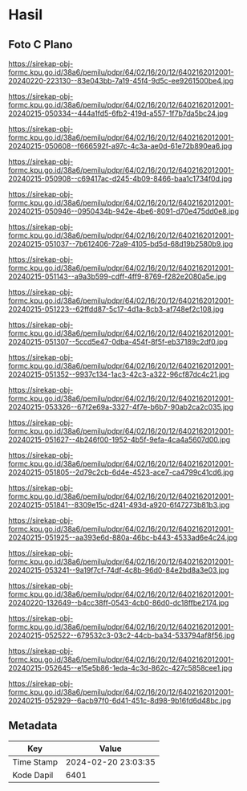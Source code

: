 # Hasil

## Foto C Plano

https://sirekap-obj-formc.kpu.go.id/38a6/pemilu/pdpr/64/02/16/20/12/6402162012001-20240220-223130--83e043bb-7a19-45f4-9d5c-ee9261500be4.jpg

https://sirekap-obj-formc.kpu.go.id/38a6/pemilu/pdpr/64/02/16/20/12/6402162012001-20240215-050334--444a1fd5-6fb2-419d-a557-1f7b7da5bc24.jpg

https://sirekap-obj-formc.kpu.go.id/38a6/pemilu/pdpr/64/02/16/20/12/6402162012001-20240215-050608--f666592f-a97c-4c3a-ae0d-61e72b890ea6.jpg

https://sirekap-obj-formc.kpu.go.id/38a6/pemilu/pdpr/64/02/16/20/12/6402162012001-20240215-050908--c69417ac-d245-4b09-8466-baa1c1734f0d.jpg

https://sirekap-obj-formc.kpu.go.id/38a6/pemilu/pdpr/64/02/16/20/12/6402162012001-20240215-050946--0950434b-942e-4be6-8091-d70e475dd0e8.jpg

https://sirekap-obj-formc.kpu.go.id/38a6/pemilu/pdpr/64/02/16/20/12/6402162012001-20240215-051037--7b612406-72a9-4105-bd5d-68d19b2580b9.jpg

https://sirekap-obj-formc.kpu.go.id/38a6/pemilu/pdpr/64/02/16/20/12/6402162012001-20240215-051143--a9a3b599-cdff-4ff9-8769-f282e2080a5e.jpg

https://sirekap-obj-formc.kpu.go.id/38a6/pemilu/pdpr/64/02/16/20/12/6402162012001-20240215-051223--62ffdd87-5c17-4d1a-8cb3-af748ef2c108.jpg

https://sirekap-obj-formc.kpu.go.id/38a6/pemilu/pdpr/64/02/16/20/12/6402162012001-20240215-051307--5ccd5e47-0dba-454f-8f5f-eb37189c2df0.jpg

https://sirekap-obj-formc.kpu.go.id/38a6/pemilu/pdpr/64/02/16/20/12/6402162012001-20240215-051352--9937c134-1ac3-42c3-a322-96cf87dc4c21.jpg

https://sirekap-obj-formc.kpu.go.id/38a6/pemilu/pdpr/64/02/16/20/12/6402162012001-20240215-053326--67f2e69a-3327-4f7e-b6b7-90ab2ca2c035.jpg

https://sirekap-obj-formc.kpu.go.id/38a6/pemilu/pdpr/64/02/16/20/12/6402162012001-20240215-051627--4b246f00-1952-4b5f-9efa-4ca4a5607d00.jpg

https://sirekap-obj-formc.kpu.go.id/38a6/pemilu/pdpr/64/02/16/20/12/6402162012001-20240215-051805--2d79c2cb-6d4e-4523-ace7-ca4799c41cd6.jpg

https://sirekap-obj-formc.kpu.go.id/38a6/pemilu/pdpr/64/02/16/20/12/6402162012001-20240215-051841--8309e15c-d241-493d-a920-6f47273b81b3.jpg

https://sirekap-obj-formc.kpu.go.id/38a6/pemilu/pdpr/64/02/16/20/12/6402162012001-20240215-051925--aa393e6d-880a-46bc-b443-4533ad6e4c24.jpg

https://sirekap-obj-formc.kpu.go.id/38a6/pemilu/pdpr/64/02/16/20/12/6402162012001-20240215-053241--9a19f7cf-74df-4c8b-96d0-84e2bd8a3e03.jpg

https://sirekap-obj-formc.kpu.go.id/38a6/pemilu/pdpr/64/02/16/20/12/6402162012001-20240220-132649--b4cc38ff-0543-4cb0-86d0-dc18ffbe2174.jpg

https://sirekap-obj-formc.kpu.go.id/38a6/pemilu/pdpr/64/02/16/20/12/6402162012001-20240215-052522--679532c3-03c2-44cb-ba34-533794af8f56.jpg

https://sirekap-obj-formc.kpu.go.id/38a6/pemilu/pdpr/64/02/16/20/12/6402162012001-20240215-052645--e15e5b86-1eda-4c3d-862c-427c5858cee1.jpg

https://sirekap-obj-formc.kpu.go.id/38a6/pemilu/pdpr/64/02/16/20/12/6402162012001-20240215-052929--6acb97f0-6d41-451c-8d98-9b16fd6d48bc.jpg


## Metadata

| Key        | Value               |
| ---------- | ------------------- |
| Time Stamp | 2024-02-20 23:03:35 |
| Kode Dapil | 6401                |



